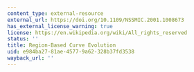 ```yaml
---
content_type: external-resource
external_url: https://doi.org/10.1109/NSSMIC.2001.1008673
has_external_license_warning: true
license: https://en.wikipedia.org/wiki/All_rights_reserved
status: ''
title: Region-Based Curve Evolution
uid: e984ba27-81ae-4577-9a62-328b37fd3538
wayback_url: ''
---
```

